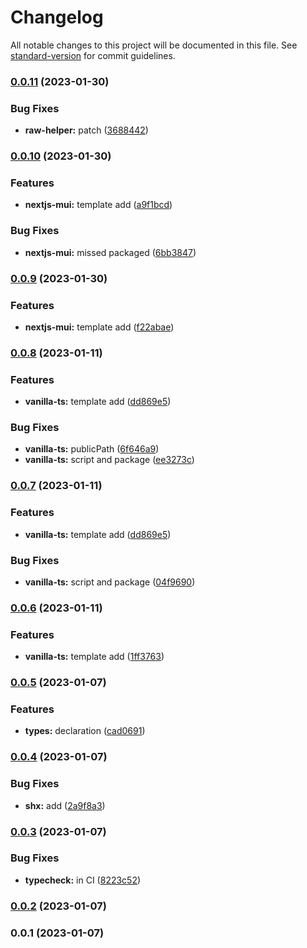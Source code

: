 # Changelog

All notable changes to this project will be documented in this file. See [standard-version](https://github.com/conventional-changelog/standard-version) for commit guidelines.

### [0.0.11](https://github.com/builderhub-platform/create-builderhub-app/compare/v0.0.10...v0.0.11) (2023-01-30)


### Bug Fixes

* **raw-helper:** patch ([3688442](https://github.com/builderhub-platform/create-builderhub-app/commit/36884421c182648b2ab58ed0d7157d58f1638ce1))

### [0.0.10](https://github.com/builderhub-platform/create-builderhub-app/compare/v0.0.8...v0.0.10) (2023-01-30)


### Features

* **nextjs-mui:** template add ([a9f1bcd](https://github.com/builderhub-platform/create-builderhub-app/commit/a9f1bcd3648d3089e6ccae73a5e2fca55bf1b6a6))


### Bug Fixes

* **nextjs-mui:** missed packaged ([6bb3847](https://github.com/builderhub-platform/create-builderhub-app/commit/6bb384796df4c1cfef1f368c7f82662908ec3b89))

### [0.0.9](https://github.com/builderhub-platform/create-builderhub-app/compare/v0.0.8...v0.0.9) (2023-01-30)


### Features

* **nextjs-mui:** template add ([f22abae](https://github.com/builderhub-platform/create-builderhub-app/commit/f22abaea3810209c747693272c39cf2202c679e8))

### [0.0.8](https://github.com/builderhub-platform/create-builderhub-app/compare/v0.0.5...v0.0.8) (2023-01-11)


### Features

* **vanilla-ts:** template add ([dd869e5](https://github.com/builderhub-platform/create-builderhub-app/commit/dd869e5aea2ddfb2728905fa018f3e3991542e6d))


### Bug Fixes

* **vanilla-ts:** publicPath ([6f646a9](https://github.com/builderhub-platform/create-builderhub-app/commit/6f646a9288b6a0aafb4b862eedddf94978f3b75a))
* **vanilla-ts:** script and package ([ee3273c](https://github.com/builderhub-platform/create-builderhub-app/commit/ee3273c194976bb7d7ff10aaad1a20ceca09af98))

### [0.0.7](https://github.com/builderhub-platform/create-builderhub-app/compare/v0.0.5...v0.0.7) (2023-01-11)


### Features

* **vanilla-ts:** template add ([dd869e5](https://github.com/builderhub-platform/create-builderhub-app/commit/dd869e5aea2ddfb2728905fa018f3e3991542e6d))


### Bug Fixes

* **vanilla-ts:** script and package ([04f9690](https://github.com/builderhub-platform/create-builderhub-app/commit/04f969025b675bfc702e00c1249817dfc3b0a408))

### [0.0.6](https://github.com/builderhub-platform/create-builderhub-app/compare/v0.0.5...v0.0.6) (2023-01-11)


### Features

* **vanilla-ts:** template add ([1ff3763](https://github.com/builderhub-platform/create-builderhub-app/commit/1ff3763ea81a417ac2457681826b458a79cc1069))

### [0.0.5](https://github.com/builderhub-platform/create-builderhub-app/compare/v0.0.4...v0.0.5) (2023-01-07)


### Features

* **types:** declaration ([cad0691](https://github.com/builderhub-platform/create-builderhub-app/commit/cad0691266a98614965481953b22f2be41c525b8))

### [0.0.4](https://github.com/builderhub-platform/create-builderhub-app/compare/v0.0.3...v0.0.4) (2023-01-07)


### Bug Fixes

* **shx:** add ([2a9f8a3](https://github.com/builderhub-platform/create-builderhub-app/commit/2a9f8a3fc42d741d1d9dde6d9d4eff867be95285))

### [0.0.3](https://github.com/builderhub-platform/create-builderhub-app/compare/v0.0.2...v0.0.3) (2023-01-07)


### Bug Fixes

* **typecheck:** in CI ([8223c52](https://github.com/builderhub-platform/create-builderhub-app/commit/8223c525cc8f6c41ae05828c81eef5901c1ec207))

### [0.0.2](https://github.com/builderhub-platform/create-builderhub-app/compare/v0.0.1...v0.0.2) (2023-01-07)

### 0.0.1 (2023-01-07)
